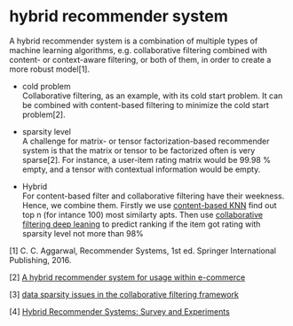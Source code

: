 # hybrid recommender system 
A hybrid recommender system is a combination of multiple types of machine learning algorithms, e.g. collaborative filtering combined with content- or context-aware filtering, or both of them, in order to create a more robust model[1].             

* cold problem      
Collaborative filtering, as an example, with its cold start problem. It can be combined with content-based filtering to minimize the cold start problem[2].             

* sparsity level         
A challenge for matrix- or tensor factorization-based recommender system is that the matrix or tensor to be factorized often is very sparse[2]. For instance, a user-item rating matrix would be 99.98 % empty, and a tensor with contextual information would be empty.         

* Hybrid   
For content-based filter and collaborative filtering have their weekness. Hence, we combine them. Firstly we use [content-based KNN](https://github.com/nestseekers/recommender-system/tree/master/content-based-wtih-model) find out top n (for intance 100) most similarty apts. Then use [collaborative filtering deep leaning](https://github.com/nestseekers/recommender-system/tree/master/collaborative-filter) to predict ranking if the item got rating with sparsity level not more than 98% 



[1] C. C. Aggarwal, Recommender Systems, 1st ed. Springer International Publishing, 2016.       

[2] [A hybrid recommender system for usage within e-commerce](http://publications.lib.chalmers.se/records/fulltext/249910/249910.pdf)       

[3] [data sparsity issues in the collaborative filtering framework](http://citeseerx.ist.psu.edu/viewdoc/download?doi=10.1.1.106.6112&rep=rep1&type=pdf)       

[4] [Hybrid Recommender Systems: Survey and Experiments](http://citeseerx.ist.psu.edu/viewdoc/download?doi=10.1.1.88.8200&rep=rep1&type=pdf)    









